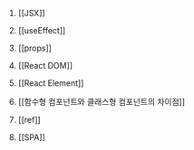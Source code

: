 1. [[JSX]] 

2. [[useEffect]]

3. [[props]] 

4. [[React DOM]]

5. [[React Element]]

6. [[함수형 컴포넌트와 클래스형 컴포넌트의 차이점]]

7. [[ref]]

8. [[SPA]]

